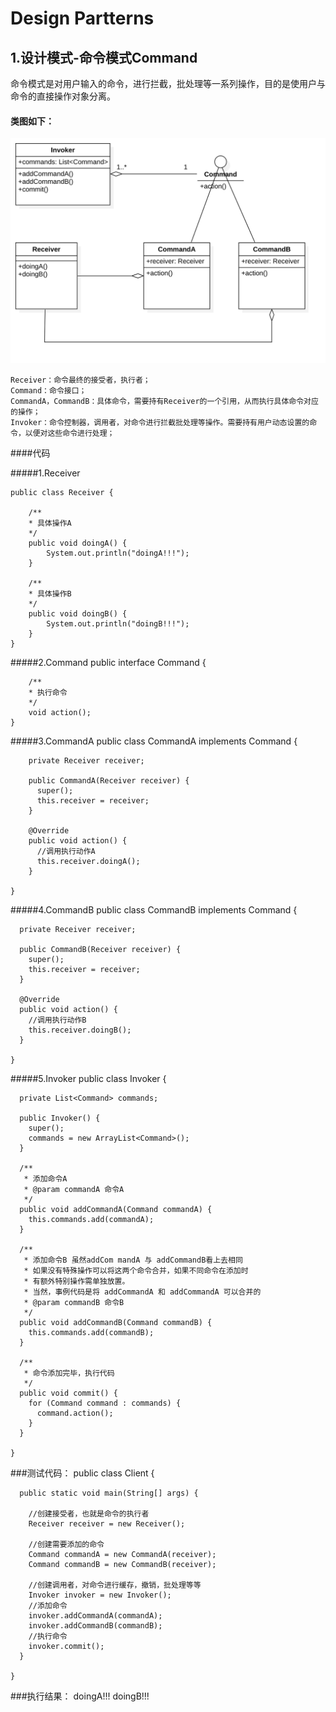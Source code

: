 # Design Partterns

## 1.设计模式-命令模式Command
命令模式是对用户输入的命令，进行拦截，批处理等一系列操作，目的是使用户与命令的直接操作对象分离。

####      类图如下：

![command.png](./img/CommandClass.png)

	Receiver：命令最终的接受者，执行者；
	Command：命令接口；
	CommandA，CommandB：具体命令，需要持有Receiver的一个引用，从而执行具体命令对应的操作；
	Invoker：命令控制器，调用者，对命令进行拦截批处理等操作。需要持有用户动态设置的命令，以便对这些命令进行处理；

####代码

#####1.Receiver

	public class Receiver {
  
  		/**
   		* 具体操作A
   		*/
  		public void doingA() {
    		System.out.println("doingA!!!");
  		}

  		/**
   		* 具体操作B
   		*/
  		public void doingB() {
    		System.out.println("doingB!!!");
  		}
	}
#####2.Command
	public interface Command {

		/**
		* 执行命令
		*/
		void action();
	}
#####3.CommandA
	public class CommandA implements Command {
		  
		private Receiver receiver;
		
		public CommandA(Receiver receiver) {
		  super();
		  this.receiver = receiver;
		}
		
		@Override
		public void action() {
		  //调用执行动作A
		  this.receiver.doingA();
		}
		
	}

#####4.CommandB
	public class CommandB implements Command {
	  
	  private Receiver receiver;
	
	  public CommandB(Receiver receiver) {
	    super();
	    this.receiver = receiver;
	  }
	
	  @Override
	  public void action() {
	    //调用执行动作B
	    this.receiver.doingB();
	  }
	
	}
#####5.Invoker
	public class Invoker {
	  
	  private List<Command> commands;
	  
	  public Invoker() {
	    super();
	    commands = new ArrayList<Command>();
	  }
	
	  /**
	   * 添加命令A
	   * @param commandA 命令A
	   */
	  public void addCommandA(Command commandA) {
	    this.commands.add(commandA);
	  }
	
	  /**
	   * 添加命令B 虽然addCom mandA 与 addCommandB看上去相同
	   * 如果没有特殊操作可以将这两个命令合并，如果不同命令在添加时
	   * 有额外特别操作需单独放置。
	   * 当然，事例代码是将 addCommandA 和 addCommandA 可以合并的
	   * @param commandB 命令B
	   */
	  public void addCommandB(Command commandB) {
	    this.commands.add(commandB);
	  }
	
	  /**
	   * 命令添加完毕，执行代码
	   */
	  public void commit() {
	    for (Command command : commands) {
	      command.action();
	    }
	  }
	
	}

###测试代码：
	public class Client {
	
	  public static void main(String[] args) {
	    
	    //创建接受者，也就是命令的执行者
	    Receiver receiver = new Receiver();
	    
	    //创建需要添加的命令
	    Command commandA = new CommandA(receiver);
	    Command commandB = new CommandB(receiver);
	    
	    //创建调用者，对命令进行缓存，撤销，批处理等等
	    Invoker invoker = new Invoker();
	    //添加命令
	    invoker.addCommandA(commandA);
	    invoker.addCommandB(commandB);
	    //执行命令
	    invoker.commit();
	  }
	
	}
###执行结果：
	doingA!!!
	doingB!!!
